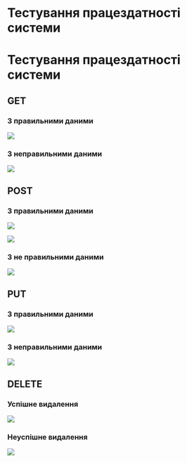 # Тестування працездатності системи

# Тестування працездатності системи


## GET

### З правильними даними
<p align="left">
  <img src="./image-6.png">
</p>

### З неправильними даними
<p align="left">
  <img src="./image-7.png">
</p>

## POST

### З правильними даними

<p align="left">
  <img src="./image.png">
</p>

<p align="left">
  <img src="./image-1.png">
</p>

### З не правильними даними
<p align="left">
  <img src="./image-2.png">
</p>

## PUT

### З правильними даними
<p align="left">
  <img src="./image-5.png">
</p>

### З неправильними даними
<p align="left">
  <img src="./image-8.png">
</p>

## DELETE

### Успішне видалення

<p align="left">
  <img src="./image-3.png">
</p>

### Неуспішне видалення

<p align="left">
  <img src="./image-4.png">
</p>

